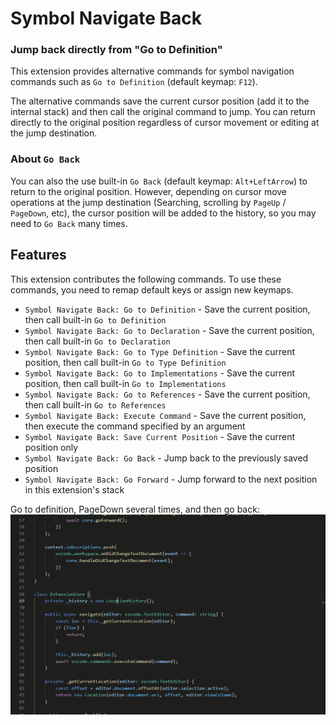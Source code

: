# Symbol Navigate Back

### Jump back directly from "Go to Definition"

This extension provides alternative commands for symbol navigation commands such as `Go to Definition` (default keymap: `F12`).

The alternative commands save the current cursor position (add it to the internal stack) and then call the original command to jump. You can return directly to the original position regardless of cursor movement or editing at the jump destination.

### About `Go Back`
You can also the use built-in `Go Back` (default keymap: `Alt+LeftArrow`) to return to the original position. However, depending on cursor move operations at the jump destination (Searching, scrolling by `PageUp` / `PageDown`, etc), the cursor position will be added to the history, so you may need to `Go Back` many times.

## Features
This extension contributes the following commands. To use these commands, you need to remap default keys or assign new keymaps.

- `Symbol Navigate Back: Go to Definition` - Save the current position, then call built-in `Go to Definition`
- `Symbol Navigate Back: Go to Declaration`  - Save the current position, then call built-in `Go to Declaration`
- `Symbol Navigate Back: Go to Type Definition`  - Save the current position, then call built-in `Go to Type Definition`
- `Symbol Navigate Back: Go to Implementations`  - Save the current position, then  call built-in `Go to Implementations`
- `Symbol Navigate Back: Go to References`  - Save the current position, then call built-in `Go to References`
- `Symbol Navigate Back: Execute Command`  - Save the current position, then execute the command specified by an argument
- `Symbol Navigate Back: Save Current Position`  - Save the current position only
- `Symbol Navigate Back: Go Back`  - Jump back to the previously saved position
- `Symbol Navigate Back: Go Forward`  - Jump forward to the next position in this extension's stack

Go to definition, PageDown several times, and then go back:
![`Go to Definition` and `Go Back`](symbol-navigate-back.gif)
